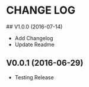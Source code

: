 # CHANGE LOG

## V1.0.0 (2016-07-14)

- Add Changelog
- Update Readme

## V0.0.1 (2016-06-29)

- Testing Release